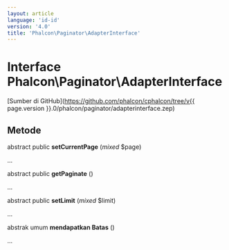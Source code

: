 ```yaml
---
layout: article
language: 'id-id'
version: '4.0'
title: 'Phalcon\Paginator\AdapterInterface'
---
```

# Interface **Phalcon\Paginator\AdapterInterface**

[Sumber di GitHub](https://github.com/phalcon/cphalcon/tree/v{{ page.version }}.0/phalcon/paginator/adapterinterface.zep)

## Metode

abstract public **setCurrentPage** (*mixed* $page)

...

abstract public **getPaginate** ()

...

abstract public **setLimit** (*mixed* $limit)

...

abstrak umum **mendapatkan Batas** ()

...